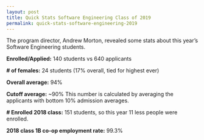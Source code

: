 ```yaml
---
layout: post
title: Quick Stats Software Engineering Class of 2019
permalink: quick-stats-software-engineering-2019
---
```


The program director, Andrew Morton, revealed some stats about this year’s Software Engineering students.

**Enrolled/Applied:** 140 students vs 640 applicants

**# of females:** 24 students (17% overall, tied for highest ever)

**Overall average:** 94%

**Cutoff average:** ~90% This number is calculated by averaging the applicants with bottom 10% admission averages.

**# Enrolled 2018 class:** 151 students, so this year 11 less people were enrolled.

**2018 class 1B co-op employment rate:** 99.3%
